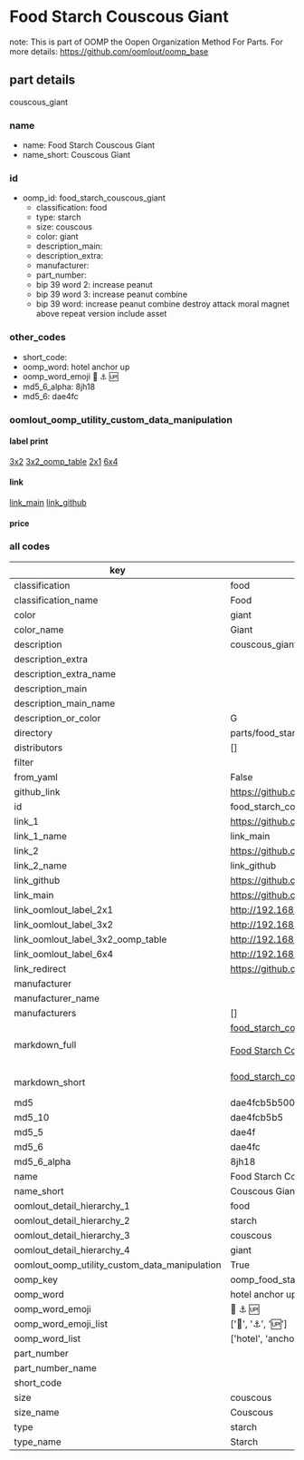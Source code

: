 # Food Starch Couscous Giant  

note: This is part of OOMP the Oopen Organization Method For Parts. For more details: https://github.com/oomlout/oomp_base

##  part details
  



couscous_giant



### name
* name: Food Starch Couscous Giant
* name_short: Couscous Giant
### id
* oomp_id: food_starch_couscous_giant
  * classification: food
  * type: starch
  * size: couscous
  * color: giant
  * description_main: 
  * description_extra: 
  * manufacturer: 
  * part_number: 
  * bip 39 word 2: increase peanut
  * bip 39 word 3: increase peanut combine
  * bip 39 word: increase peanut combine destroy attack moral magnet above repeat version include asset

### other_codes
* short_code: 
* oomp_word: hotel anchor up
* oomp_word_emoji :hotel: :anchor: :up:
* md5_6_alpha: 8jh18
* md5_6: dae4fc






### oomlout_oomp_utility_custom_data_manipulation
#### label print
[3x2](http://192.168.1.245:1112/?label=oomp%208jh18)
[3x2_oomp_table](http://192.168.1.108:1112/?label=oomp%208jh18)
[2x1](http://192.168.1.242:1112/?label=oomp%208jh18)
[6x4](http://192.168.1.55:1112/?label=oomp%208jh18)    

#### link

[link_main](https://github.com/oomlout/oomlout_oomp_version_1_messy/tree/main/parts/food_starch_couscous_giant) [link_github](https://github.com/oomlout/oomlout_oomp_version_1_messy/tree/main/parts/food_starch_couscous_giant)                             

#### price







### all codes 
| key | value |  
| --- | --- |  
| classification | food |  
| classification_name | Food |  
| color | giant |  
| color_name | Giant |  
| description | couscous_giant |  
| description_extra |  |  
| description_extra_name |  |  
| description_main |  |  
| description_main_name |  |  
| description_or_color | G  |  
| directory | parts/food_starch_couscous_giant |  
| distributors | [] |  
| filter |  |  
| from_yaml | False |  
| github_link | https://github.com/oomlout/oomlout_oomp_part_src/tree/main/parts/food_starch_couscous_giant |  
| id | food_starch_couscous_giant |  
| link_1 | https://github.com/oomlout/oomlout_oomp_version_1_messy/tree/main/parts/food_starch_couscous_giant |  
| link_1_name | link_main |  
| link_2 | https://github.com/oomlout/oomlout_oomp_version_1_messy/tree/main/parts/food_starch_couscous_giant |  
| link_2_name | link_github |  
| link_github | https://github.com/oomlout/oomlout_oomp_version_1_messy/tree/main/parts/food_starch_couscous_giant |  
| link_main | https://github.com/oomlout/oomlout_oomp_version_1_messy/tree/main/parts/food_starch_couscous_giant |  
| link_oomlout_label_2x1 | http://192.168.1.242:1112/?label=oomp%208jh18 |  
| link_oomlout_label_3x2 | http://192.168.1.245:1112/?label=oomp%208jh18 |  
| link_oomlout_label_3x2_oomp_table | http://192.168.1.108:1112/?label=oomp%208jh18 |  
| link_oomlout_label_6x4 | http://192.168.1.55:1112/?label=oomp%208jh18 |  
| link_redirect | https://github.com/oomlout/oomlout_oomp_version_1_messy/tree/main/parts/food_starch_couscous_giant |  
| manufacturer |  |  
| manufacturer_name |  |  
| manufacturers | [] |  
| markdown_full | [food_starch_couscous_giant](none)<br>[](none)<br>[Food Starch Couscous Giant](none)<br><br> |  
| markdown_short | [food_starch_couscous_giant](none)<br><br> |  
| md5 | dae4fcb5b50090be3e8733c25be87b95 |  
| md5_10 | dae4fcb5b5 |  
| md5_5 | dae4f |  
| md5_6 | dae4fc |  
| md5_6_alpha | 8jh18 |  
| name | Food Starch Couscous Giant |  
| name_short | Couscous Giant |  
| oomlout_detail_hierarchy_1 | food |  
| oomlout_detail_hierarchy_2 | starch |  
| oomlout_detail_hierarchy_3 | couscous |  
| oomlout_detail_hierarchy_4 | giant |  
| oomlout_oomp_utility_custom_data_manipulation | True |  
| oomp_key | oomp_food_starch_couscous_giant |  
| oomp_word | hotel anchor up |  
| oomp_word_emoji | :hotel: :anchor: :up: |  
| oomp_word_emoji_list | [':hotel:', ':anchor:', ':up:'] |  
| oomp_word_list | ['hotel', 'anchor', 'up'] |  
| part_number |  |  
| part_number_name |  |  
| short_code |  |  
| size | couscous |  
| size_name | Couscous |  
| type | starch |  
| type_name | Starch |  
